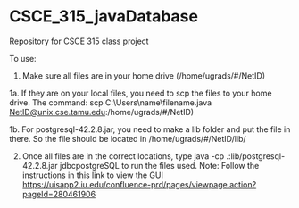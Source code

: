 # CSCE_315_javaDatabase
Repository for CSCE 315 class project

To use:

  1. Make sure all files are in your home drive (/home/ugrads/#/NetID)
  
  1a. If they are on your local files, you need to scp the files to your home drive. The command: scp C:\Users\name\filename.java NetID@unix.cse.tamu.edu:/home/ugrads/#/NetID)  
  
  1b. For postgresql-42.2.8.jar, you need to make a lib folder and put the file in there. So the file should be located in /home/ugrads/#/NetID/lib/
  
  2. Once all files are in the correct locations, type  java -cp .:lib/postgresql-42.2.8.jar jdbcpostgreSQL to run the files used. Note: Follow the instructions in this link to view the GUI https://uisapp2.iu.edu/confluence-prd/pages/viewpage.action?pageId=280461906
